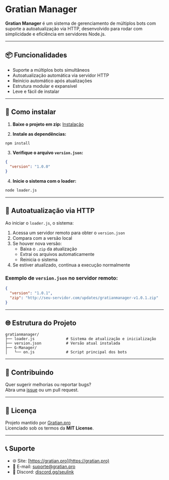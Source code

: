 # Gratian Manager

**Gratian Manager** é um sistema de gerenciamento de múltiplos bots com suporte a autoatualização via HTTP, desenvolvido para rodar com simplicidade e eficiência em servidores Node.js.

---

## 📦 Funcionalidades

- Suporte a múltiplos bots simultâneos  
- Autoatualização automática via servidor HTTP  
- Reinício automático após atualizações  
- Estrutura modular e expansível  
- Leve e fácil de instalar  

---

## 🚀 Como instalar

1. **Baixe o projeto em zip:**
[Instalação](https://i.imgur.com/znE80KD.png)


2. **Instale as dependências:**

```bash
npm install
```

3. **Verifique o arquivo `version.json`:**

```json
{
  "version": "1.0.0"
}
```

4. **Inicie o sistema com o loader:**

```bash
node loader.js
```

---

## 🔁 Autoatualização via HTTP

Ao iniciar o `loader.js`, o sistema:

1. Acessa um servidor remoto para obter o `version.json`
2. Compara com a versão local
3. Se houver nova versão:
   - Baixa o `.zip` da atualização
   - Extrai os arquivos automaticamente
   - Reinicia o sistema
4. Se estiver atualizado, continua a execução normalmente

### Exemplo de `version.json` no servidor remoto:

```json
{
  "version": "1.0.1",
  "zip": "http://seu-servidor.com/updates/gratianmanager-v1.0.1.zip"
}
```

---

## 🌐 Estrutura do Projeto

```
gratianmanager/
├── loader.js              # Sistema de atualização e inicialização
├── version.json           # Versão atual instalada
├── G-Manager/
│   └── on.js              # Script principal dos bots
```

---

## 🤝 Contribuindo

Quer sugerir melhorias ou reportar bugs?  
Abra uma [issue](https://github.com/seuusuario/gratianmanager/issues) ou um pull request.

---

## 📜 Licença

Projeto mantido por [Gratian.pro](https://gratian.pro)  
Licenciado sob os termos da **MIT License**.

---

## 📞 Suporte

- 🌐 Site: [https://gratian.pro](https://gratian.pro)  
- 📧 E-mail: suporte@gratian.pro  
- 💬 Discord: [discord.gg/seulink](https://discord.gg/seulink)
